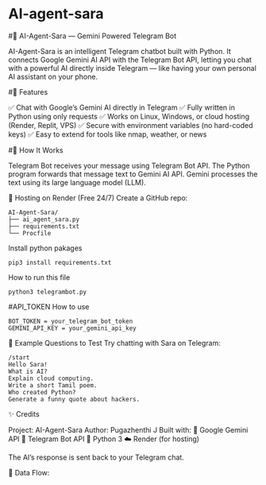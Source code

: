 # AI-agent-sara


#🤖 AI-Agent-Sara — Gemini Powered Telegram Bot

AI-Agent-Sara is an intelligent Telegram chatbot built with Python.
It connects Google Gemini AI API with the Telegram Bot API, letting you chat with a powerful AI directly inside Telegram — like having your own personal AI assistant on your phone.

#🌟 Features

✅ Chat with Google’s Gemini AI directly in Telegram
✅ Fully written in Python using only requests
✅ Works on Linux, Windows, or cloud hosting (Render, Replit, VPS)
✅ Secure with environment variables (no hard-coded keys)
✅ Easy to extend for tools like nmap, weather, or news

#🧠 How It Works

Telegram Bot receives your message using Telegram Bot API.
The Python program forwards that message text to Gemini AI API.
Gemini processes the text using its large language model (LLM).

🚀 Hosting on Render (Free 24/7)
Create a GitHub repo:
```
AI-Agent-Sara/
├── ai_agent_sara.py
├── requirements.txt
└── Procfile
```
Install python pakages
```
pip3 install requirements.txt
```
How to run this file 
```
python3 telegrambot.py
```

#API_TOKEN How to use 
```
BOT_TOKEN = your_telegram_bot_token
GEMINI_API_KEY = your_gemini_api_key
```
💬 Example Questions to Test
Try chatting with Sara on Telegram:
```
/start
Hello Sara!
What is AI?
Explain cloud computing.
Write a short Tamil poem.
Who created Python?
Generate a funny quote about hackers.
```
✨ Credits

Project: AI-Agent-Sara
Author: Pugazhenthi J
Built with:
🧠 Google Gemini API
💬 Telegram Bot API
🐍 Python 3
☁️ Render (for hosting)



The AI’s response is sent back to your Telegram chat.

🧩 Data Flow:
